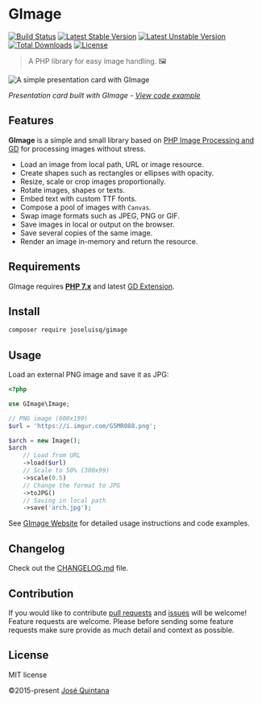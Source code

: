 # GImage

[![Build Status](https://travis-ci.org/joseluisq/gimage.svg?branch=master)](https://travis-ci.org/joseluisq/gimage) [![Latest Stable Version](https://poser.pugx.org/joseluisq/gimage/version)](https://packagist.org/packages/joseluisq/gimage) [![Latest Unstable Version](https://poser.pugx.org/joseluisq/gimage/v/unstable)](//packagist.org/packages/joseluisq/gimage) [![Total Downloads](https://poser.pugx.org/joseluisq/gimage/downloads)](https://packagist.org/packages/joseluisq/gimage) [![License](https://poser.pugx.org/joseluisq/gimage/license)](https://packagist.org/packages/joseluisq/gimage)

> A PHP library for easy image handling. 🖼

![A simple presentation card with GImage](https://cloud.githubusercontent.com/assets/1700322/18941713/eed7fa34-85d8-11e6-8033-bf787e4aa236.png)

_Presentation card built with GImage - [View code example](https://joseluisq.github.io/gimage/examples/creating-a-presentation-card/)_

## Features

__GImage__ is a simple and small library based on [PHP Image Processing and GD](http://php.net/manual/en/book.image.php) for processing images without stress.

- Load an image from local path, URL or image resource.
- Create shapes such as rectangles or ellipses with opacity.
- Resize, scale or crop images proportionally.
- Rotate images, shapes or texts.
- Embed text with custom TTF fonts.
- Compose a pool of images with `Canvas`.
- Swap image formats such as JPEG, PNG or GIF.
- Save images in local or output on the browser.
- Save several copies of the same image.
- Render an image in-memory and return the resource.

## Requirements
GImage requires **[PHP 7.x](http://php.net/manual/en/migration70.new-features.php)** and latest [GD Extension](http://php.net/manual/en/book.image.php).

## Install

```sh
composer require joseluisq/gimage
```

## Usage

Load an external PNG image and save it as JPG:

```php
<?php

use GImage\Image;

// PNG image (600x199)
$url = 'https://i.imgur.com/G5MR088.png';

$arch = new Image();
$arch
    // Load from URL
    ->load($url)
    // Scale to 50% (300x99)
    ->scale(0.5)
    // Change the format to JPG
    ->toJPG()
    // Saving in local path
    ->save('arch.jpg');
```

See [GImage Website](https://bit.ly/gimage-php) for detailed usage instructions and code examples.

## Changelog
Check out the [CHANGELOG.md](./CHANGELOG.md) file.

## Contribution
If you would like to contribute [pull requests](https://github.com/joseluisq/gimage/pulls) and [issues](https://github.com/joseluisq/gimage/issues) will be welcome! Feature requests are welcome. Please before sending some feature requests make sure provide as much detail and context as possible.

## License
MIT license

©2015-present [José Quintana](https://git.io/joseluisq)
